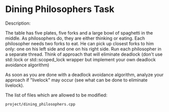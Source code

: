 # Dining Philosophers Task

Description:

The table has five plates, five forks and a large bowl of spaghetti in the middle.
As philosophers do, they are either thinking or eating.
Each philosopher needs two forks to eat. He can pick up closest forks to him only: one on his left side and one on his right side. 
Run each philosopher in a separate thread. 
Think of approach that will eliminate deadlock
(don't use std::lock or std::scoped_lock wrapper but implement your own deadlock avoidance algorithm)

 As soon as you are done with a deadlock avoidance algorithm, analyze your approach if "livelock" may occur  (see what can be done to eliminate livelock). 

The list of files which are allowed to be modified:
```
project/dining_philosophers.cpp
```


